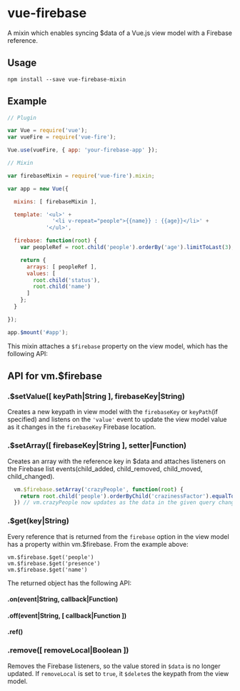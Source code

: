 vue-firebase
============
A mixin which enables syncing $data of a Vue.js view model with a Firebase reference.

## Usage
```
npm install --save vue-firebase-mixin
```

## Example
```javascript
// Plugin

var Vue = require('vue');
var vueFire = require('vue-fire');

Vue.use(vueFire, { app: 'your-firebase-app' });

// Mixin

var firebaseMixin = require('vue-fire').mixin;

var app = new Vue({

  mixins: [ firebaseMixin ],

  template: '<ul>' +
              '<li v-repeat="people">{{name}} : {{age}}</li>' +
            '</ul>',

  firebase: function(root) {
    var peopleRef = root.child('people').orderBy('age').limitToLast(3);

    return {
      arrays: [ peopleRef ],
      values: [
        root.child('status'),
        root.child('name')
      ]
    };
  }

});

app.$mount('#app');
```

This mixin attaches a ```$firebase``` property on the view model, which has the following API:

## API for vm.$firebase

### .$setValue([ keyPath|String ], firebaseKey|String)
  Creates a new keypath in view model with the ```firebaseKey``` or ```keyPath```(if specified) and listens on the
  ```'value'``` event to update the view model value as it changes in the ```firebaseKey``` Firebase location.

### .$setArray([ firebaseKey|String ], setter|Function)
  Creates an array with the reference key in $data and attaches listeners
  on the Firebase list events(child_added, child_removed, child_moved, child_changed).

```js
  vm.$firebase.setArray('crazyPeople', function(root) {
    return root.child('people').orderByChild('crazinessFactor').equalTo('100');
  }) // vm.crazyPeople now updates as the data in the given query changes/moves
```

### .$get(key|String)
  Every reference that is returned from the ```firebase``` option in the view model has a property within vm.$firebase.
  From the example above:
  ```
  vm.$firebase.$get('people')
  vm.$firebase.$get('presence')
  vm.$firebase.$get('name')
  ```

  The returned object has the following API:

#### .on(event|String, callback|Function)
#### .off(event|String, [ callback|Function ])
#### .ref()

### .remove([ removeLocal|Boolean ])
  Removes the Firebase listeners, so the value stored in ```$data``` is no longer updated.
  If ```removeLocal``` is set to ```true```, it ```$delete```s the keypath from the view model.

